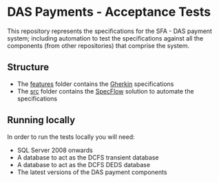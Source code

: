 # DAS Payments - Acceptance Tests

This repository represents the specifications for the SFA - DAS payment system; including automation to test the specifications against all the components (from other repositories) that comprise the system.

## Structure

* The [features](features/) folder contains the [Gherkin](https://github.com/cucumber/cucumber/wiki/Gherkin) specifications
* The [src](src/) folder contains the [SpecFlow](http://www.specflow.org/) solution to automate the specifications

## Running locally

In order to run the tests locally you will need:

* SQL Server 2008 onwards
* A database to act as the DCFS transient database
* A database to act as the DCFS DEDS database
* The latest versions of the DAS payment components
